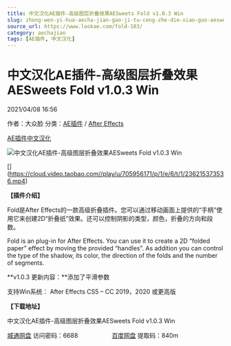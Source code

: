 ```yaml
---
title: 中文汉化AE插件-高级图层折叠效果AESweets Fold v1.0.3 Win
slug: zhong-wen-yi-hua-aecha-jian-gao-ji-tu-ceng-zhe-die-xiao-guo-aesweets-fold-v1-0-3-win
source_url: https://www.lookae.com/fold-103/
category: aechajian
tags: [AE插件, 中文汉化]
---
```

# 中文汉化AE插件-高级图层折叠效果AESweets Fold v1.0.3 Win

2021/04/08 16:56

作者：大众脸
分类：[AE插件](https://www.lookae.com/after-effects/aechajian/) / [After Effects](https://www.lookae.com/after-effects/)

[AE插件](https://www.lookae.com/tag/ae%e6%8f%92%e4%bb%b6/)[中文汉化](https://www.lookae.com/tag/%e4%b8%ad%e6%96%87%e6%b1%89%e5%8c%96/)

![中文汉化AE插件-高级图层折叠效果AESweets Fold v1.0.3 Win](https://www.lookae.com/wp-content/uploads/2019/09/Fold.jpg "中文汉化AE插件-高级图层折叠效果AESweets Fold v1.0.3 Win-LookAE.com")

[﻿[﻿]("https://cloud.video.taobao.com//play/u/705956171/p/1/e/6/t/1/236215373536.mp4)](https://cloud.video.taobao.com//play/u/705956171/p/1/e/6/t/1/236215373536.mp4)

**【插件介绍】**

Fold是After Effects的一款高级折叠插件。您可以通过移动画面上提供的“手柄”使用它来创建2D“折叠纸”效果。还可以控制阴影的类型，颜色，折叠的方向和段数。

Fold is an plug-in for After Effects. You can use it to create a 2D “folded paper” effect by moving the provided “handles”. As addition you can control the type of the shadow, its color, the direction of the folds and the number of segments.

**v1.0.3 更新内容：**添加了平滑参数

支持Win系统： After Effects CS5 – CC 2019，2020 或更高版

**【下载地址】**

中文汉化AE插件-高级图层折叠效果AESweets Fold v1.0.3 Win

[城通网盘](https://089u.com/f/680462-489067880-c45056) 访问密码：6688                    [百度网盘](https://pan.baidu.com/s/1uce-wXk7mfa5VD5qry0T5Q) 提取码：840m
